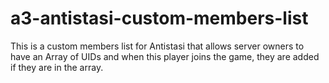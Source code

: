 # a3-antistasi-custom-members-list
This is a custom members list for Antistasi that allows server owners to have an Array of UIDs and when this player joins the game, they are added if they are in the array.
